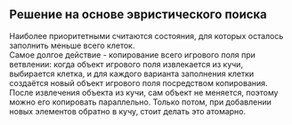 ## Решение на основе эвристического поиска  
Наиболее приоритетными считаются состояния, для которых осталось заполнить меньше всего клеток.  
Самое долгое действие - копирование всего игрового поля при ветвлении: когда объект игрового поля извлекается из кучи, выбирается клетка, и для каждого варианта заполнения клетки создаётся новый объект игрового поля посредством копирования.  
После извлечения объекта из кучи, сам объект не меняется, поэтому можно его копировать параллельно. Только потом, при добавлении новых элементов обратно в кучу, стоит делать это атомарно.
